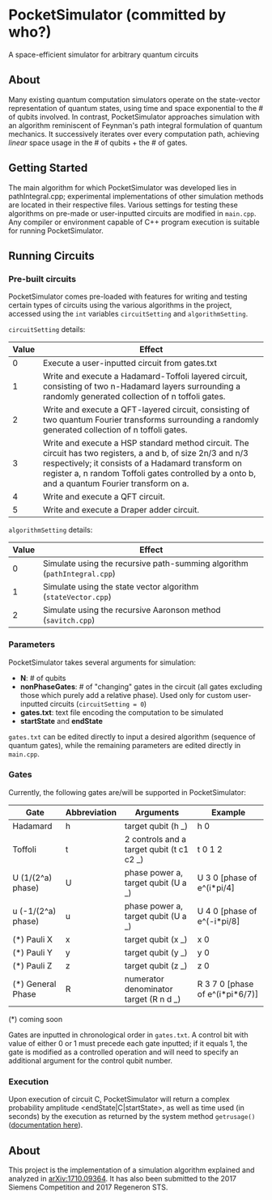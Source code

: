 # PocketSimulator (committed by who?)
A space-efficient simulator for arbitrary quantum circuits
## About
Many existing quantum computation simulators operate on the state-vector representation of quantum states, using time and space exponential to the # of qubits involved. In contrast, PocketSimulator approaches simulation with an algorithm reminiscent of Feynman's path integral formulation of quantum mechanics. It successively iterates over every computation path, achieving *linear* space usage in the # of qubits + the # of gates.
## Getting Started
The main algorithm for which PocketSimulator was developed lies in pathIntegral.cpp; experimental implementations of other simulation methods are located in their respective files. Various settings for testing these algorithms on pre-made or user-inputted circuits are modified in ```main.cpp```. Any compiler or environment capable of C++ program execution is suitable for running PocketSimulator.
## Running Circuits
### Pre-built circuits
PocketSimulator comes pre-loaded with features for writing and testing certain types of circuits using the various algorithms in the project, accessed using the ```int``` variables ```circuitSetting``` and ```algorithmSetting```.

```circuitSetting``` details:

Value | Effect
---|---
0 | Execute a user-inputted circuit from gates.txt
1 | Write and execute a Hadamard-Toffoli layered circuit, consisting of two n-Hadamard layers surrounding a randomly generated collection of n toffoli gates.
2 | Write and execute a QFT-layered circuit, consisting of two quantum Fourier transforms surrounding a randomly generated collection of n toffoli gates.
3 | Write and execute a HSP standard method circuit. The circuit has two registers, a and b, of size 2n/3 and n/3 respectively; it consists of a Hadamard transform on register a, n random Toffoli gates controlled by a onto b, and a quantum Fourier transform on a.
4 | Write and execute a QFT circuit.
5 | Write and execute a Draper adder circuit.

```algorithmSetting``` details:

Value | Effect
---|---
0 | Simulate using the recursive path-summing algorithm (```pathIntegral.cpp```)
1 | Simulate using the state vector algorithm (```stateVector.cpp```)
2 | Simulate using the recursive Aaronson method (```savitch.cpp```)

### Parameters
PocketSimulator takes several arguments for simulation:
- **N**: # of qubits
- **nonPhaseGates**: # of "changing" gates in the circuit (all gates excluding those which purely add a relative phase). Used only for custom user-inputted circuits (```circuitSetting = 0```)
- **gates.txt**: text file encoding the computation to be simulated
- **startState** and **endState**

```gates.txt``` can be edited directly to input a desired algorithm (sequence of quantum gates), while the remaining parameters are edited directly in ```main.cpp```.

### Gates
Currently, the following gates are/will be supported in PocketSimulator:

Gate | Abbreviation | Arguments | Example
---|---|---|---
Hadamard | h | target qubit (h \_) | h 0
Toffoli | t | 2 controls and a target qubit (t c1 c2 \_) | t 0 1 2
U (1/(2^a) phase) | U | phase power a, target qubit (U a \_) | U 3 0 [phase of e^(i\*pi/4]
u (-1/(2^a) phase) | u | phase power a, target qubit (U a \_) | U 4 0 [phase of e^(-i\*pi/8]
(\*) Pauli X | x | target qubit (x \_) | x 0
(\*) Pauli Y | y | target qubit (y \_) | y 0
(\*) Pauli Z | z | target qubit (z \_) | z 0
(\*) General Phase | R | numerator denominator target (R n d \_) | R 3 7 0 [phase of e^(i\*pi\*6/7)]

(\*) coming soon

Gates are inputted in chronological order in ```gates.txt```. A control bit with value of either 0 or 1 must precede each gate inputted; if it equals 1, the gate is modified as a controlled operation and will need to specify an additional argument for the control qubit number.

### Execution
Upon execution of circuit C, PocketSimulator will return a complex probability amplitude <endState|C|startState>, as well as time used (in seconds) by the execution as returned by the system method `getrusage()` ([documentation here](http://pubs.opengroup.org/onlinepubs/009695399/functions/getrusage.html)).

## About
This project is the implementation of a simulation algorithm explained and analyzed in [arXiv:1710.09364](https://arxiv.org/abs/1710.09364). It has also been submitted to the 2017 Siemens Competition and 2017 Regeneron STS.